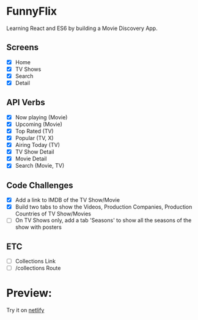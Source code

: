 # FunnyFlix

Learning React and ES6 by building a Movie Discovery App.

## Screens

- [x] Home
- [x] TV Shows
- [x] Search
- [x] Detail

## API Verbs

- [x] Now playing (Movie)
- [x] Upcoming (Movie)
- [x] Top Rated (TV)
- [x] Popular (TV, X)
- [x] Airing Today (TV)
- [x] TV Show Detail
- [x] Movie Detail
- [x] Search (Movie, TV)

## Code Challenges

- [x] Add a link to IMDB of the TV Show/Movie
- [x] Build two tabs to show the Videos, Production Companies, Production Countries of TV Show/Movies
- [ ] On TV Shows only, add a tab 'Seasons' to show all the seasons of the show with posters

## ETC

- [ ] Collections Link
- [ ] /collections Route

# Preview:

Try it on [netlify](https://funnyflix.netlify.com/)
